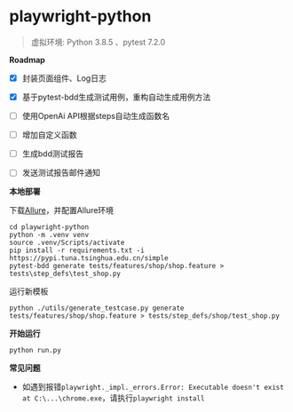 # playwright-python

> 虚拟环境: Python 3.8.5 、pytest 7.2.0  

**Roadmap**  

- [x] 封装页面组件、Log日志  
- [x] 基于pytest-bdd生成测试用例，重构自动生成用例方法
- [ ] 使用OpenAi API根据steps自动生成函数名  
- [ ] 增加自定义函数
- [ ] 生成bdd测试报告
- [ ] 发送测试报告邮件通知  


**本地部署**  
  
下载[Allure](https://repo.maven.apache.org/maven2/io/qameta/allure/allure-commandline/)，并配置Allure环境  
```
cd playwright-python
python -m .venv venv
source .venv/Scripts/activate
pip install -r requirements.txt -i https://pypi.tuna.tsinghua.edu.cn/simple
pytest-bdd generate tests/features/shop/shop.feature > tests\step_defs\test_shop.py
```
运行新模板
```
python ./utils/generate_testcase.py generate tests/features/shop/shop.feature > tests/step_defs/shop/test_shop.py
```

**开始运行**  
```
python run.py
```

**常见问题**  
- 如遇到报错`playwright._impl._errors.Error: Executable doesn't exist at C:\...\chrome.exe`，请执行`playwright install`